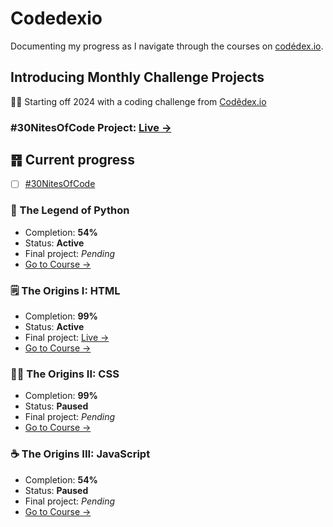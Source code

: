 # Codedexio
Documenting my progress as I navigate through the courses on [codédex.io](https://codedex.io).

## Introducing Monthly Challenge Projects
🐲🥚 Starting off 2024 with a coding challenge from [Codêdex.io](https://codedex.io)
### #30NitesOfCode Project: [Live →](https://30-nites-of-code.vercel.app/)

## ䷢ Current progress
- [ ] [#30NitesOfCode](https://github.com/beingsie/codedexio/tree/main/monthly_challenges/2024/30_nites_of_code_activity)

### 🐍 The Legend of Python
- Completion: **54%**
- Status: **Active**
- Final project: *Pending*
- [Go to Course →](https://www.codedex.io/python/)

### 🗒️ The Origins I: HTML
- Completion: **99%**
- Status: **Active**
- Final project: [Live →](https://codedexio.vercel.app)
- [Go to Course →](https://www.codedex.io/html/)

### 👨‍🎨 The Origins II: CSS
- Completion: **99%**
- Status: **Paused**
- Final project: *Pending*
- [Go to Course →](https://www.codedex.io/css/)

### ☕️ The Origins III: JavaScript
- Completion: **54%**
- Status: **Paused**
- Final project: *Pending*
- [Go to Course →](https://www.codedex.io/javascript/)
